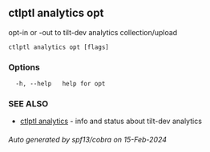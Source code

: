 ## ctlptl analytics opt

opt-in or -out to tilt-dev analytics collection/upload

```
ctlptl analytics opt [flags]
```

### Options

```
  -h, --help   help for opt
```

### SEE ALSO

* [ctlptl analytics](ctlptl_analytics.md)	 - info and status about tilt-dev analytics

###### Auto generated by spf13/cobra on 15-Feb-2024
